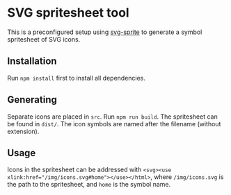 # SVG spritesheet tool #
This is a preconfigured setup using [svg-sprite](https://github.com/jkphl/svg-sprite) to generate a symbol spritesheet of SVG icons.

## Installation ##
Run `npm install` first to install all dependencies.

## Generating ##
Separate icons are placed in `src`. Run `npm run build`. The spritesheet can be found in `dist/`. The icon symbols are named after the filename (without extension).

## Usage ##
Icons in the spritesheet can be addressed with `<svg><use xlink:href="/img/icons.svg#home"></use></html>`, where `/img/icons.svg` is the path to the spritesheet, and `home` is the symbol name.
